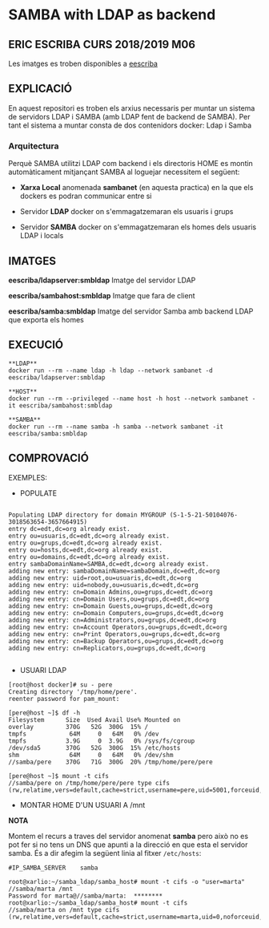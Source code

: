 # SAMBA with LDAP as backend

## ERIC ESCRIBA CURS 2018/2019 M06

Les imatges es troben disponibles a [eescriba](https://hub.docker.com/u/eescriba/)


## EXPLICACIÓ

En aquest repositori es troben els arxius necessaris per muntar un sistema de servidors LDAP i SAMBA (amb LDAP fent de backend de SAMBA). Per tant el sistema a muntar consta de dos contenidors docker: Ldap i Samba

### Arquitectura

Perquè SAMBA utilitzi LDAP com backend i els directoris HOME es montin automàticament  mitjançant SAMBA al loguejar necessitem el següent:

- **Xarxa Local** anomenada **sambanet** (en aquesta practica) en la que els dockers es podran communicar entre si

- Servidor **LDAP** docker on s'emmagatzemaran els usuaris i grups

- Servidor **SAMBA** docker on s'emmagatzemaran els homes dels usuaris LDAP i locals


## IMATGES

**eescriba/ldapserver:smbldap** Imatge del servidor LDAP 

**eescriba/sambahost:smbldap** Imatge que fara de client

**eescriba/samba:smbldap** Imatge del servidor Samba amb backend LDAP que exporta els homes


## EXECUCIÓ

```
**LDAP**
docker run --rm --name ldap -h ldap --network sambanet -d eescriba/ldapserver:smbldap

**HOST**
docker run --rm --privileged --name host -h host --network sambanet -it eescriba/sambahost:smbldap

**SAMBA**
docker run --rm --name samba -h samba --network sambanet -it eescriba/samba:smbldap

```

## COMPROVACIÓ

EXEMPLES:

- POPULATE

```

Populating LDAP directory for domain MYGROUP (S-1-5-21-50104076-3018563654-3657664915)
entry dc=edt,dc=org already exist. 
entry ou=usuaris,dc=edt,dc=org already exist. 
entry ou=grups,dc=edt,dc=org already exist. 
entry ou=hosts,dc=edt,dc=org already exist. 
entry ou=domains,dc=edt,dc=org already exist. 
entry sambaDomainName=SAMBA,dc=edt,dc=org already exist. 
adding new entry: sambaDomainName=sambaDomain,dc=edt,dc=org
adding new entry: uid=root,ou=usuaris,dc=edt,dc=org
adding new entry: uid=nobody,ou=usuaris,dc=edt,dc=org
adding new entry: cn=Domain Admins,ou=grups,dc=edt,dc=org
adding new entry: cn=Domain Users,ou=grups,dc=edt,dc=org
adding new entry: cn=Domain Guests,ou=grups,dc=edt,dc=org
adding new entry: cn=Domain Computers,ou=grups,dc=edt,dc=org
adding new entry: cn=Administrators,ou=grups,dc=edt,dc=org
adding new entry: cn=Account Operators,ou=grups,dc=edt,dc=org
adding new entry: cn=Print Operators,ou=grups,dc=edt,dc=org
adding new entry: cn=Backup Operators,ou=grups,dc=edt,dc=org
adding new entry: cn=Replicators,ou=grups,dc=edt,dc=org


```


- USUARI LDAP

```
[root@host docker]# su - pere
Creating directory '/tmp/home/pere'.
reenter password for pam_mount:

[pere@host ~]$ df -h
Filesystem      Size  Used Avail Use% Mounted on
overlay         370G   52G  300G  15% /
tmpfs            64M     0   64M   0% /dev
tmpfs           3.9G     0  3.9G   0% /sys/fs/cgroup
/dev/sda5       370G   52G  300G  15% /etc/hosts
shm              64M     0   64M   0% /dev/shm
//samba/pere    370G   71G  300G  20% /tmp/home/pere/pere

[pere@host ~]$ mount -t cifs
//samba/pere on /tmp/home/pere/pere type cifs (rw,relatime,vers=default,cache=strict,username=pere,uid=5001,forceuid,gid=100,forcegid,addr=172.20.0.4,file_mode=0755,dir_mode=0755,soft,nounix,serverino,mapposix,rsize=1048576,wsize=1048576,echo_interval=60,actimeo=1)

```


- MONTAR HOME D'UN USUARI A /mnt

**NOTA**

Montem el recurs a traves del servidor anomenat **samba** pero això no es pot fer si no tens un DNS que apunti a la direcció en que esta el servidor samba. 
És a dir afegim la següent linia al fitxer `/etc/hosts`:

```
#IP_SAMBA_SERVER    samba

```


```
root@xarlio:~/samba_ldap/samba_host# mount -t cifs -o "user=marta" //samba/marta /mnt
Password for marta@//samba/marta:  ********
root@xarlio:~/samba_ldap/samba_host# mount -t cifs
//samba/marta on /mnt type cifs (rw,relatime,vers=default,cache=strict,username=marta,uid=0,noforceuid,gid=0,noforcegid,addr=172.20.0.4,file_mode=0755,dir_mode=0755,soft,nounix,serverino,mapposix,rsize=1048576,wsize=1048576,echo_interval=60,actimeo=1,user=marta)



```

